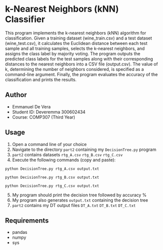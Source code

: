 # k-Nearest Neighbors (kNN) Classifier

This program implements the k-nearest neighbors (kNN) algorithm for classification. Given a training dataset (wine_train.csv) and a test dataset (wine_test.csv), it calculates the Euclidean distance between each test sample and all training samples, selects the k-nearest neighbors, and assigns the class label by majority voting. The program outputs the predicted class labels for the test samples along with their corresponding distances to the nearest neighbors into a CSV file (output.csv). The value of k, determining the number of neighbors considered, is specified as a command-line argument. Finally, the program evaluates the accuracy of the classification and prints the results.

## Author

- Emmanuel De Vera
- Student ID: Deveremma 300602434
- Course: COMP307 (Third Year)

## Usage

1. Open a command line of your choice
2. Navigate to the directory `part2` containing my `DecisionTree.py` program
3. `part2` contains datasets `rtg_A.csv` `rtg_B.csv` `rtg_C.csv`
4. Execute the following commands (copy and paste):

`python DecisionTree.py rtg_A.csv output.txt`  

`python DecisionTree.py rtg_B.csv output.txt`  

`python DecisionTree.py rtg_C.csv output.txt`  

5. My program should print the decision tree followed by accuracy %
6. My program also generates `output.txt` containing the decision tree
7. `part2` contains my DT output files `DT_A.txt` `DT_B.txt` `DT_C.txt`

## Requirements

- pandas
- numpy
- sys
